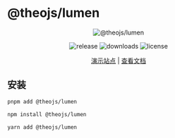 # @theojs/lumen

<div align="center">
    <p>
        <img src="https://lumen.theojs.cn/Logo.png" alt="@theojs/lumen">
    </p>
    <p>
        <img src="https://img.shields.io/npm/v/@theojs/lumen?style=flat&colorA=080f12&colorB=1fa669" alt="release">
        <img src="https://img.shields.io/npm/dt/@theojs/lumen?style=flat&colorA=080f12&colorB=1fa669" alt="downloads">
        <img src="https://img.shields.io/npm/l/@theojs/lumen?style=flat&colorA=080f12&colorB=1fa669" alt="license">
    </p>
    <p>
        <a href="https://lumen.theojs.cn/">演示站点</a> | <a href="https://lumen.theojs.cn/guide/getting-started">查看文档</a>
    </p>
</div>

## 安装

```sh [pnpm]
pnpm add @theojs/lumen
```

```sh [npm]
npm install @theojs/lumen
```

```sh [yarn]
yarn add @theojs/lumen
```
